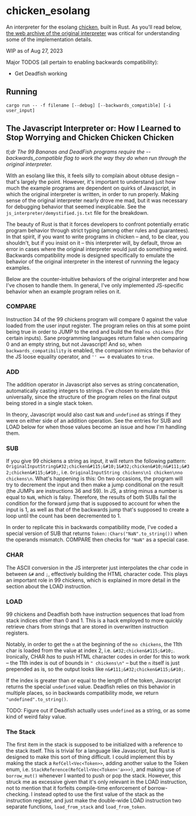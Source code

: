 # chicken_esolang

An interpreter for the esolang [chicken](https://esolangs.org/wiki/Chicken), built in Rust. As you'll read below, [the web archive of the original interpreter](https://web.archive.org/web/20180420010853/http://torso.me/chicken) was critical for understanding some of the implementation details.

WIP as of Aug 27, 2023

Major TODOS (all pertain to enabling backwards compatibility):
- Get Deadfish working

## Running

```
cargo run -- -f filename [--debug] [--backwards_compatible] [-i user_input] 
```

## The Javascript Interpreter or: How I Learned to Stop Worrying and Chicken Chicken Chicken

_tl;dr The 99 Bananas and DeadFish programs require the --backwards_compatible flag to work the way they do when run through the original interpreter._

With an esolang like this, it feels silly to complain about obtuse design – that's largely the point. However, it's important to understand just how much the example programs are dependent on quirks of Javascript, in which the original interpreter is written, in order to run properly. Making sense of the original interpreter nearly drove me mad, but it was necessary for debugging behavior that seemed inexplicable. See the `js_interpreter/demystified.js.txt` file for the breakdown.

The beauty of Rust is that it forces developers to confront potentially erratic program behavior through strict typing (among other rules and guarantees). In that spirit, if you want to write programs in chicken – and, to be clear, you shouldn't, but if you insist on it – this interpreter will, by default, throw an error in cases where the original interpreter would just do something weird. Backwards compatibility mode is designed specifically to emulate the behavior of the original interpreter in the interest of runnning the legacy examples. 

Below are the counter-intuitive behaviors of the original interpreter and how I've chosen to handle them. In general, I've only implemented JS-specific behavior when an example program relies on it. 

### COMPARE

Instruction 34 of the 99 chickens program will compare 0 against the value loaded from the user input register. The program relies on this at some point being true in order to JUMP to the end and build the final `no chickens` (for certain inputs). Sane programming languages return false when comparing 0 and an empty string, but not Javascript! And so, when `backwards_compatibility` is enabled, the comparison mimics the behavior of the JS loose equality operator, and `'' == 0` evaluates to `true`.

### ADD

The addition operator in Javascript also serves as string concatenation, automatically casting integers to strings. I've chosen to emulate this universally, since the structure of the program relies on the final output being stored in a single stack token.

In theory, Javascript would also cast `NaN` and `undefined` as strings if they were on either side of an addition operation. See the entries for SUB and LOAD below for when those values become an issue and how I'm handling them. 

### SUB

If you give 99 chickens a string as input, it will return the following pattern: `OriginalInputString&#32;chicken&#115;&#10;1&#32;chicken&#10;n&#111;&#32;chicken&#115;&#10;`, i.e. `OriginalInputString chickens\n1 chicken\nno chickens\n`. What's happening is this: On two occasions, the program will try to decrement the input and then make a jump conditional on the result (the JUMPs are instructions 36 and 59). In JS, a string minus a number is equal to `NaN`, which is falsy. Therefore, the results of both SUBs fail the condition for the forward jump that is supposed to account for when the input is 1, as well as that of the backwards jump that's supposed to create a loop until the count has been decremented to 1.

In order to replicate this in backwards compatibility mode, I've coded a special version of SUB that returns `Token::Chars("NaN".to_string())` when the operands mismatch. COMPARE then checks for `"NaN"` as a special case.

### CHAR

The ASCII conversion in the JS interpreter just interpolates the char code in between `&#` and `;`, effectively building the HTML character code. This plays an important role in 99 chickens, which is explained in more detail in the section about the LOAD instruction. 

### LOAD

99 chickens and Deadfish both have instruction sequences that load from stack indices other than 0 and 1. This is a hack employed to more quickly retrieve chars from strings that are stored in overwritten instruction registers. 

Notably, in order to get the `n` at the beginning of the `no chickens`, the 11th char is loaded from the value at index 2, i.e. `&#32;chicken&#115;&#10;`. Ironically, CHAR _has_ to push HTML character codes in order for this to work – the 11th index is out of bounds in `" chickens\n"` – but the `n` itself is just prepended as is, so the output looks like `n&#111;&#32;chicken&#115;&#10;`.

If the index is greater than or equal to the length of the token, Javascript returns the special `undefined` value. Deadfish relies on this behavior in multiple places, so in backwards compatibility mode, we return `"undefined".to_string()`.

TODO: Figure out if Deadfish actually uses `undefined` as a string, or as some kind of weird falsy value.

### The Stack

The first item in the stack is supposed to be initialized with a reference to the stack itself. This is trivial for a language like Javascript, but Rust is designed to make this sort of thing difficult. I could implement this by making the stack a `RefCell<Vec<Token>>`, adding another value to the Token enum, i.e. `StackReference(RefCell<Vec<Token<'a>>>)`, and making use of `borrow_mut()` whenever I wanted to push or pop the stack. However, this struck me as excessive given that it's only relevant in the LOAD instruction, not to mention that it forfeits compile-time enforcement of borrow-checking. I instead opted to use the first value of the stack as the instruction register, and just make the double-wide LOAD instruction two separate functions, `load_from_stack` and `load_from_token`.
